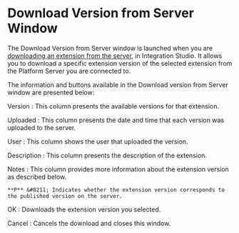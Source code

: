 # Download Version from Server Window

The Download Version from Server window is launched when you are [downloading an extension from the server](https://github.com/danielmarquespt/docs-product/tree/e7ea3f444d5129dab245c69ab72ae091554bc4fb/src/ref/integration-studio/menu/file/extension-download-window.md%3E), in Integration Studio. It allows you to download a specific extension version of the selected extension from the Platform Server you are connected to.

The information and buttons available in the Download version from Server window are presented below:

Version : This column presents the available versions for that extension.

Uploaded : This column presents the date and time that each version was uploaded to the server.

User : This column shows the user that uploaded the version.

Description : This column presents the description of the extension.

Notes : This column provides more information about the extension version as described below.

```text
**P** &#8211; Indicates whether the extension version corresponds to the published version on the server.
```

OK : Downloads the extension version you selected.

Cancel : Cancels the download and closes this window.

